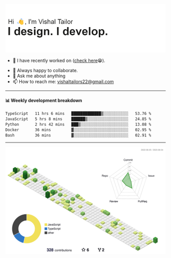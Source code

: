 ![Hi, I'm Vishal Tailor. I design. I develop.](https://github.com/vishaltailors/vishaltailors/blob/main/header.png?raw=true)

- 🔭 I have recently worked on ([check here](https://vishaltailor.com)😁).
<!-- - 🎦 Currently watching: JavaScript: The Hard Parts By Will Sentance. -->
- 👯 Always happy to collaborate.
- 💬 Ask me about anything
- 📫 How to reach me: <a href="mailto:vishaltailors22@gmail.com">vishaltailors22@gmail.com</a>

<hr /> 
<h4>📊 Weekly development breakdown</h4>
<!--START_SECTION:waka-->

```txt
TypeScript   11 hrs 6 mins   █████████████▒░░░░░░░░░░░   53.76 %
JavaScript   5 hrs 8 mins    ██████▒░░░░░░░░░░░░░░░░░░   24.85 %
Python       2 hrs 42 mins   ███▒░░░░░░░░░░░░░░░░░░░░░   13.08 %
Docker       36 mins         ▓░░░░░░░░░░░░░░░░░░░░░░░░   02.95 %
Bash         36 mins         ▓░░░░░░░░░░░░░░░░░░░░░░░░   02.91 %
```

<!--END_SECTION:waka-->
<hr /> 

![](./profile-3d-contrib/profile-green-animate.svg)
